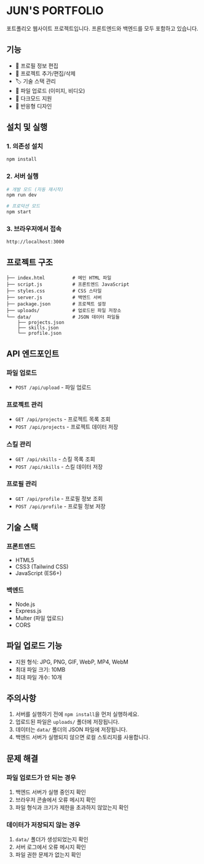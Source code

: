 # JUN'S PORTFOLIO

포트폴리오 웹사이트 프로젝트입니다. 프론트엔드와 백엔드를 모두 포함하고 있습니다.

## 기능

- 📝 프로필 정보 편집
- 🎯 프로젝트 추가/편집/삭제
- 🏷️ 기술 스택 관리
- 📁 파일 업로드 (이미지, 비디오)
- 🌙 다크모드 지원
- 📱 반응형 디자인

## 설치 및 실행

### 1. 의존성 설치

```bash
npm install
```

### 2. 서버 실행

```bash
# 개발 모드 (자동 재시작)
npm run dev

# 프로덕션 모드
npm start
```

### 3. 브라우저에서 접속

```
http://localhost:3000
```

## 프로젝트 구조

```
├── index.html          # 메인 HTML 파일
├── script.js           # 프론트엔드 JavaScript
├── styles.css          # CSS 스타일
├── server.js           # 백엔드 서버
├── package.json        # 프로젝트 설정
├── uploads/            # 업로드된 파일 저장소
└── data/               # JSON 데이터 파일들
    ├── projects.json
    ├── skills.json
    └── profile.json
```

## API 엔드포인트

### 파일 업로드
- `POST /api/upload` - 파일 업로드

### 프로젝트 관리
- `GET /api/projects` - 프로젝트 목록 조회
- `POST /api/projects` - 프로젝트 데이터 저장

### 스킬 관리
- `GET /api/skills` - 스킬 목록 조회
- `POST /api/skills` - 스킬 데이터 저장

### 프로필 관리
- `GET /api/profile` - 프로필 정보 조회
- `POST /api/profile` - 프로필 정보 저장

## 기술 스택

### 프론트엔드
- HTML5
- CSS3 (Tailwind CSS)
- JavaScript (ES6+)

### 백엔드
- Node.js
- Express.js
- Multer (파일 업로드)
- CORS

## 파일 업로드 기능

- 지원 형식: JPG, PNG, GIF, WebP, MP4, WebM
- 최대 파일 크기: 10MB
- 최대 파일 개수: 10개

## 주의사항

1. 서버를 실행하기 전에 `npm install`을 먼저 실행하세요.
2. 업로드된 파일은 `uploads/` 폴더에 저장됩니다.
3. 데이터는 `data/` 폴더의 JSON 파일에 저장됩니다.
4. 백엔드 서버가 실행되지 않으면 로컬 스토리지를 사용합니다.

## 문제 해결

### 파일 업로드가 안 되는 경우
1. 백엔드 서버가 실행 중인지 확인
2. 브라우저 콘솔에서 오류 메시지 확인
3. 파일 형식과 크기가 제한을 초과하지 않았는지 확인

### 데이터가 저장되지 않는 경우
1. `data/` 폴더가 생성되었는지 확인
2. 서버 로그에서 오류 메시지 확인
3. 파일 권한 문제가 없는지 확인 